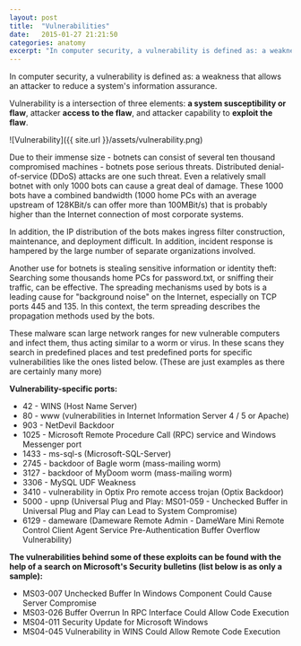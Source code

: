 ```yaml
---
layout: post
title:  "Vulnerabilities"
date:   2015-01-27 21:21:50
categories: anatomy
excerpt: "In computer security, a vulnerability is defined as: a weakness that allows an attacker to reduce a system's information assurance. "
---
```



In computer security, a vulnerability is defined as: a weakness that allows an attacker to reduce a system's information assurance. 

Vulnerability is a intersection of three elements: **a system susceptibility or flaw**, attacker **access to the flaw**, and attacker capability to **exploit the flaw**.

![Vulnerability]({{ site.url }}/assets/vulnerability.png)

Due to their immense size - botnets can consist of several ten thousand compromised machines - botnets pose serious threats. Distributed denial-of-service (DDoS) attacks are one such threat. Even a relatively small botnet with only 1000 bots can cause a great deal of damage. These 1000 bots have a combined bandwidth (1000 home PCs with an average upstream of 128KBit/s can offer more than 100MBit/s) that is probably higher than the Internet connection of most corporate systems. 

In addition, the IP distribution of the bots makes ingress filter construction, maintenance, and deployment difficult. In addition, incident response is hampered by the large number of separate organizations involved. 

Another use for botnets is stealing sensitive information or identity theft: Searching some thousands home PCs for password.txt, or sniffing their traffic, can be effective.
The spreading mechanisms used by bots is a leading cause for "background noise" on the Internet, especially on TCP ports 445 and 135. In this context, the term spreading describes the propagation methods used by the bots. 

These malware scan large network ranges for new vulnerable computers and infect them, thus acting similar to a worm or virus. 
In these scans they search in predefined places and test predefined ports for specific vulnerabilities like the ones listed below. (These are just examples as there are certainly many more)

**Vulnerability-specific ports:**

* 42 - WINS (Host Name Server)
* 80 - www (vulnerabilities in Internet Information Server 4 / 5 or Apache)
* 903 - NetDevil Backdoor
* 1025 - Microsoft Remote Procedure Call (RPC) service and Windows Messenger port
* 1433 - ms-sql-s (Microsoft-SQL-Server)
* 2745 - backdoor of Bagle worm (mass-mailing worm)
* 3127 - backdoor of MyDoom worm (mass-mailing worm)
* 3306 - MySQL UDF Weakness
* 3410 - vulnerability in Optix Pro remote access trojan (Optix Backdoor)
* 5000 - upnp (Universal Plug and Play: MS01-059 - Unchecked Buffer in Universal Plug and Play can Lead to System Compromise)
* 6129 - dameware (Dameware Remote Admin - DameWare Mini Remote Control Client Agent Service Pre-Authentication Buffer Overflow Vulnerability)


**The vulnerabilities behind some of these exploits can be found with the help of a search on Microsoft's Security bulletins (list below is as only a sample):**

* MS03-007 Unchecked Buffer In Windows Component Could Cause Server Compromise
* MS03-026 Buffer Overrun In RPC Interface Could Allow Code Execution
* MS04-011 Security Update for Microsoft Windows
* MS04-045 Vulnerability in WINS Could Allow Remote Code Execution
